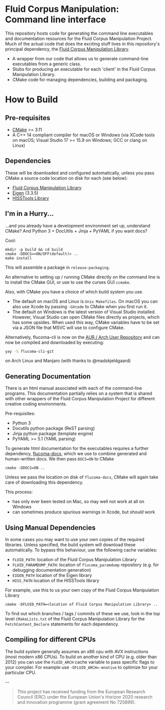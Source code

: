 # Fluid Corpus Manipulation: Command line interface

This repository hosts code for generating the command line executables and documentation resources for the Fluid Corpus Manipulation Project. Much of the actual code that does the exciting stuff lives in this repository's principal dependency,  the [Fluid Corpus Manipulation Library](https://github.com/flucoma/flucoma-core).

* A wrapper from our code that allows us to generate command-line executables from a generic class.
* Stubs for producing an executable for each 'client' in the Fluid Corpus Manipulation Library.
* CMake code for managing dependencies, building and packaging.

# How to Build

## Pre-requisites

* [CMake](http://cmake.org) >= 3.11
* A C++ 14 compliant compiler for macOS or Windows (via XCode tools on macOS;  Visual Studio 17 >= 15.9 on Windows; GCC or clang on Linux)

## Dependencies

These will be downloaded and configured automatically, unless you pass CMake a source code location on disk for each (see below):

* [Fluid Corpus Manipulation Library](https://github.com/flucoma/flucoma-core)
* [Eigen](https://gitlab.com/libeigen/eigen) (3.3.5)
* [HISSTools Library](https://github.com/AlexHarker/HISSTools_Library)

## I'm in a Hurry...

...and you already have a development environment set up, understand CMake? And Python 3 + DocUtils + Jinja + PyYAML if you want docs?

Cool:

```
mkdir -p build && cd build
cmake -DDOCS=<ON/OFF(default)> ..
make install
```

This will assemble a package in `release-packaging`.

An alternative to setting up / running CMake directly on the command line is to install the CMake GUI, or use to use the curses GUI `ccmake`.

Also, with CMake you have a choice of which build system you use.

* The default on macOS and Linux is `Unix Makefiles`. On macOS you can also use Xcode by passing `-GXcode` to CMake when you first run it.
* The default on Windows is the latest version of Visual Studio installed. However, Visual Studio can open CMake files directly as projects, which has some upsides. When used this way, CMake variables have to be set via a JSON file that MSVC will use to configure CMake.

Alternatively, flucoma-cli is now on the [AUR / Arch User Repository](https://aur.archlinux.org/packages/flucoma-cli-git/) and can now be compiled and downloaded by executing:
```bash
yay -S flucoma-cli-git
```
on Arch Linux and Manjaro (with thanks to @madskjeldgaard)


## Generating Documentation

There is an html manual associated with each of the command-line programs. This documentation partially relies on a system that is shared with other wrappers of the Fluid Corpus Manipulation Project for different creative coding environments.

Pre-requisites:

* Python 3
* Docutils python package (ReST parsing)
* Jinja python package (template engine)
* PyYAML >= 5.1 (YAML parsing)

To generate html documentation for the executables requires a further dependency, [flucoma-docs](https://github.com/flucoma/flucoma-docs), which we use to combine generated and human-written docs. We then pass `DOCS=ON` to CMake
```
cmake -DDOCS=ON ..
```
Unless we pass the location on disk of `flucoma-docs`, CMake will again take care of downloading this dependency.

This process:

* has only ever been tested on Mac, so may well not work at all on Windows
* can sometimes produce spurious warnings in Xcode, but *should* work

## Using Manual Dependencies

In some cases you may want to use your own copies of the required libraries. Unless specified, the build system will download these automatically. To bypass this behaviour, use the following cache variables:

* `FLUID_PATH`: location of the Fluid Corpus Manipulation Library
* `FLUID_PARAMDUMP_PATH`: location of `flucoma_paramdump` repository  (e.g. for debugging documentation generation)
* `EIGEN_PATH` location of the Eigen library
* `HISS_PATH` location of the HISSTools library

For example, use this to us your own copy of the Fluid Corpus Manipulation Library

```
cmake -DFLUID_PATH=<location of Fluid Corpus Manipulation Library> ..
```
To find out which branches / tags / commits of these we use, look in the top level `CMakeLists.txt` of the  Fluid Corpus Manipulation Library for the `FetchContent_Declare` statements for each dependency.

## Compiling for different CPUs
The build system generally assumes an x86 cpu with AVX instructions (most modern x86 CPUs). To build on another kind of CPU (e.g. older than 2012) you can use the `FLUID_ARCH` cache variable to pass specific flags to your compiler. For example use `-DFLUID_ARCH=-mnative` to optimize for your particular CPU.

--

> This project has received funding from the European Research Council (ERC) under the European Union's Horizon 2020 research and innovation programme (grant agreement No 725899).
